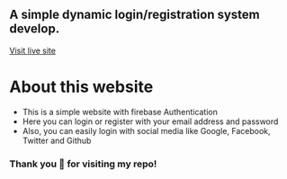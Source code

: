 ## A simple dynamic login/registration system develop.

<a href="https://simple-login-form-suhag.netlify.app/">Visit live site</a>

# About this website

<ul>
<li>This is a simple website with firebase Authentication</li>
<li>Here you can login or register with your email address and password</li>
<li>Also, you can easily login with social media like Google, Facebook, Twitter and Github</li>
</ul>

<h3>Thank you 🙂 for visiting my repo!</h3>
